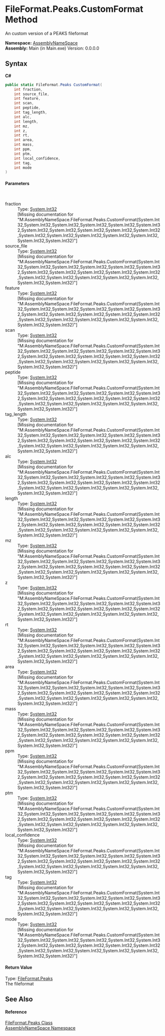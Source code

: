 # FileFormat.Peaks.CustomFormat Method 
 

An custom version of a PEAKS fileformat

**Namespace:**&nbsp;<a href="6bcc80ef-5cfd-db5f-1eb2-7297d1c16397">AssemblyNameSpace</a><br />**Assembly:**&nbsp;Main (in Main.exe) Version: 0.0.0.0

## Syntax

**C#**<br />
``` C#
public static FileFormat.Peaks CustomFormat(
	int fraction,
	int source_file,
	int feature,
	int scan,
	int peptide,
	int tag_length,
	int alc,
	int length,
	int mz,
	int z,
	int rt,
	int area,
	int mass,
	int ppm,
	int ptm,
	int local_confidence,
	int tag,
	int mode
)
```


#### Parameters
&nbsp;<dl><dt>fraction</dt><dd>Type: <a href="http://msdn2.microsoft.com/en-us/library/td2s409d" target="_blank">System.Int32</a><br />\[Missing <param name="fraction"/> documentation for "M:AssemblyNameSpace.FileFormat.Peaks.CustomFormat(System.Int32,System.Int32,System.Int32,System.Int32,System.Int32,System.Int32,System.Int32,System.Int32,System.Int32,System.Int32,System.Int32,System.Int32,System.Int32,System.Int32,System.Int32,System.Int32,System.Int32,System.Int32)"\]</dd><dt>source_file</dt><dd>Type: <a href="http://msdn2.microsoft.com/en-us/library/td2s409d" target="_blank">System.Int32</a><br />\[Missing <param name="source_file"/> documentation for "M:AssemblyNameSpace.FileFormat.Peaks.CustomFormat(System.Int32,System.Int32,System.Int32,System.Int32,System.Int32,System.Int32,System.Int32,System.Int32,System.Int32,System.Int32,System.Int32,System.Int32,System.Int32,System.Int32,System.Int32,System.Int32,System.Int32,System.Int32)"\]</dd><dt>feature</dt><dd>Type: <a href="http://msdn2.microsoft.com/en-us/library/td2s409d" target="_blank">System.Int32</a><br />\[Missing <param name="feature"/> documentation for "M:AssemblyNameSpace.FileFormat.Peaks.CustomFormat(System.Int32,System.Int32,System.Int32,System.Int32,System.Int32,System.Int32,System.Int32,System.Int32,System.Int32,System.Int32,System.Int32,System.Int32,System.Int32,System.Int32,System.Int32,System.Int32,System.Int32,System.Int32)"\]</dd><dt>scan</dt><dd>Type: <a href="http://msdn2.microsoft.com/en-us/library/td2s409d" target="_blank">System.Int32</a><br />\[Missing <param name="scan"/> documentation for "M:AssemblyNameSpace.FileFormat.Peaks.CustomFormat(System.Int32,System.Int32,System.Int32,System.Int32,System.Int32,System.Int32,System.Int32,System.Int32,System.Int32,System.Int32,System.Int32,System.Int32,System.Int32,System.Int32,System.Int32,System.Int32,System.Int32,System.Int32)"\]</dd><dt>peptide</dt><dd>Type: <a href="http://msdn2.microsoft.com/en-us/library/td2s409d" target="_blank">System.Int32</a><br />\[Missing <param name="peptide"/> documentation for "M:AssemblyNameSpace.FileFormat.Peaks.CustomFormat(System.Int32,System.Int32,System.Int32,System.Int32,System.Int32,System.Int32,System.Int32,System.Int32,System.Int32,System.Int32,System.Int32,System.Int32,System.Int32,System.Int32,System.Int32,System.Int32,System.Int32,System.Int32)"\]</dd><dt>tag_length</dt><dd>Type: <a href="http://msdn2.microsoft.com/en-us/library/td2s409d" target="_blank">System.Int32</a><br />\[Missing <param name="tag_length"/> documentation for "M:AssemblyNameSpace.FileFormat.Peaks.CustomFormat(System.Int32,System.Int32,System.Int32,System.Int32,System.Int32,System.Int32,System.Int32,System.Int32,System.Int32,System.Int32,System.Int32,System.Int32,System.Int32,System.Int32,System.Int32,System.Int32,System.Int32,System.Int32)"\]</dd><dt>alc</dt><dd>Type: <a href="http://msdn2.microsoft.com/en-us/library/td2s409d" target="_blank">System.Int32</a><br />\[Missing <param name="alc"/> documentation for "M:AssemblyNameSpace.FileFormat.Peaks.CustomFormat(System.Int32,System.Int32,System.Int32,System.Int32,System.Int32,System.Int32,System.Int32,System.Int32,System.Int32,System.Int32,System.Int32,System.Int32,System.Int32,System.Int32,System.Int32,System.Int32,System.Int32,System.Int32)"\]</dd><dt>length</dt><dd>Type: <a href="http://msdn2.microsoft.com/en-us/library/td2s409d" target="_blank">System.Int32</a><br />\[Missing <param name="length"/> documentation for "M:AssemblyNameSpace.FileFormat.Peaks.CustomFormat(System.Int32,System.Int32,System.Int32,System.Int32,System.Int32,System.Int32,System.Int32,System.Int32,System.Int32,System.Int32,System.Int32,System.Int32,System.Int32,System.Int32,System.Int32,System.Int32,System.Int32,System.Int32)"\]</dd><dt>mz</dt><dd>Type: <a href="http://msdn2.microsoft.com/en-us/library/td2s409d" target="_blank">System.Int32</a><br />\[Missing <param name="mz"/> documentation for "M:AssemblyNameSpace.FileFormat.Peaks.CustomFormat(System.Int32,System.Int32,System.Int32,System.Int32,System.Int32,System.Int32,System.Int32,System.Int32,System.Int32,System.Int32,System.Int32,System.Int32,System.Int32,System.Int32,System.Int32,System.Int32,System.Int32,System.Int32)"\]</dd><dt>z</dt><dd>Type: <a href="http://msdn2.microsoft.com/en-us/library/td2s409d" target="_blank">System.Int32</a><br />\[Missing <param name="z"/> documentation for "M:AssemblyNameSpace.FileFormat.Peaks.CustomFormat(System.Int32,System.Int32,System.Int32,System.Int32,System.Int32,System.Int32,System.Int32,System.Int32,System.Int32,System.Int32,System.Int32,System.Int32,System.Int32,System.Int32,System.Int32,System.Int32,System.Int32,System.Int32)"\]</dd><dt>rt</dt><dd>Type: <a href="http://msdn2.microsoft.com/en-us/library/td2s409d" target="_blank">System.Int32</a><br />\[Missing <param name="rt"/> documentation for "M:AssemblyNameSpace.FileFormat.Peaks.CustomFormat(System.Int32,System.Int32,System.Int32,System.Int32,System.Int32,System.Int32,System.Int32,System.Int32,System.Int32,System.Int32,System.Int32,System.Int32,System.Int32,System.Int32,System.Int32,System.Int32,System.Int32,System.Int32)"\]</dd><dt>area</dt><dd>Type: <a href="http://msdn2.microsoft.com/en-us/library/td2s409d" target="_blank">System.Int32</a><br />\[Missing <param name="area"/> documentation for "M:AssemblyNameSpace.FileFormat.Peaks.CustomFormat(System.Int32,System.Int32,System.Int32,System.Int32,System.Int32,System.Int32,System.Int32,System.Int32,System.Int32,System.Int32,System.Int32,System.Int32,System.Int32,System.Int32,System.Int32,System.Int32,System.Int32,System.Int32)"\]</dd><dt>mass</dt><dd>Type: <a href="http://msdn2.microsoft.com/en-us/library/td2s409d" target="_blank">System.Int32</a><br />\[Missing <param name="mass"/> documentation for "M:AssemblyNameSpace.FileFormat.Peaks.CustomFormat(System.Int32,System.Int32,System.Int32,System.Int32,System.Int32,System.Int32,System.Int32,System.Int32,System.Int32,System.Int32,System.Int32,System.Int32,System.Int32,System.Int32,System.Int32,System.Int32,System.Int32,System.Int32)"\]</dd><dt>ppm</dt><dd>Type: <a href="http://msdn2.microsoft.com/en-us/library/td2s409d" target="_blank">System.Int32</a><br />\[Missing <param name="ppm"/> documentation for "M:AssemblyNameSpace.FileFormat.Peaks.CustomFormat(System.Int32,System.Int32,System.Int32,System.Int32,System.Int32,System.Int32,System.Int32,System.Int32,System.Int32,System.Int32,System.Int32,System.Int32,System.Int32,System.Int32,System.Int32,System.Int32,System.Int32,System.Int32)"\]</dd><dt>ptm</dt><dd>Type: <a href="http://msdn2.microsoft.com/en-us/library/td2s409d" target="_blank">System.Int32</a><br />\[Missing <param name="ptm"/> documentation for "M:AssemblyNameSpace.FileFormat.Peaks.CustomFormat(System.Int32,System.Int32,System.Int32,System.Int32,System.Int32,System.Int32,System.Int32,System.Int32,System.Int32,System.Int32,System.Int32,System.Int32,System.Int32,System.Int32,System.Int32,System.Int32,System.Int32,System.Int32)"\]</dd><dt>local_confidence</dt><dd>Type: <a href="http://msdn2.microsoft.com/en-us/library/td2s409d" target="_blank">System.Int32</a><br />\[Missing <param name="local_confidence"/> documentation for "M:AssemblyNameSpace.FileFormat.Peaks.CustomFormat(System.Int32,System.Int32,System.Int32,System.Int32,System.Int32,System.Int32,System.Int32,System.Int32,System.Int32,System.Int32,System.Int32,System.Int32,System.Int32,System.Int32,System.Int32,System.Int32,System.Int32,System.Int32)"\]</dd><dt>tag</dt><dd>Type: <a href="http://msdn2.microsoft.com/en-us/library/td2s409d" target="_blank">System.Int32</a><br />\[Missing <param name="tag"/> documentation for "M:AssemblyNameSpace.FileFormat.Peaks.CustomFormat(System.Int32,System.Int32,System.Int32,System.Int32,System.Int32,System.Int32,System.Int32,System.Int32,System.Int32,System.Int32,System.Int32,System.Int32,System.Int32,System.Int32,System.Int32,System.Int32,System.Int32,System.Int32)"\]</dd><dt>mode</dt><dd>Type: <a href="http://msdn2.microsoft.com/en-us/library/td2s409d" target="_blank">System.Int32</a><br />\[Missing <param name="mode"/> documentation for "M:AssemblyNameSpace.FileFormat.Peaks.CustomFormat(System.Int32,System.Int32,System.Int32,System.Int32,System.Int32,System.Int32,System.Int32,System.Int32,System.Int32,System.Int32,System.Int32,System.Int32,System.Int32,System.Int32,System.Int32,System.Int32,System.Int32,System.Int32)"\]</dd></dl>

#### Return Value
Type: <a href="95952360-346f-6123-1094-b7f244704c71">FileFormat.Peaks</a><br />The fileformat

## See Also


#### Reference
<a href="95952360-346f-6123-1094-b7f244704c71">FileFormat.Peaks Class</a><br /><a href="6bcc80ef-5cfd-db5f-1eb2-7297d1c16397">AssemblyNameSpace Namespace</a><br />